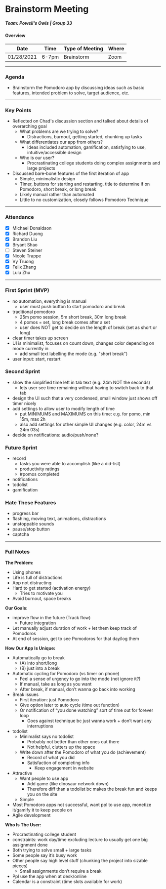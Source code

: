 # Brainstorm Meeting
##### Team: Powell's Owls | Group 33
#### Overview
| Date       | Time      | Type of Meeting   | Where   |
| ---------- | --------- | ----------------- | ------- |
| 01/28/2021 | 6-7pm     | Brainstorm        | Zoom    |

---

### Agenda
- Brainstorm the Pomodoro app by discussing ideas such as basic features, intended problem to solve, target audience, etc.

---

### Key Points
- Reflected on Chad's discussion section and talked about details of overarching goal
  - What problems are we trying to solve?
    - Distractions, burnout, getting started, chunking up tasks
  - What differentiates our app from others?
    - Ideas included automation, gamification, satisfying to use, intuitive/accessible design
  - Who is our user?
    - Procrastinating college students doing complex assignments and large projects
- Discussed bare-bone features of the first iteration of app
  - Simple, minimalistic design
  - Timer, buttons for starting and restarting, title to determine if on Pomodoro, short break, or long break
  - Likely manual rather than automated
  - Little to no customization, closely follows Pomodoro Technique

---

### Attendance
- [x] Michael Donaldson
- [x] Richard Duong
- [x] Brandon Liu
- [x] Bryant Shao
- [ ] Steven Steiner
- [x] Nicole Trappe
- [x] Vy Truong
- [x] Felix Zhang
- [x] Lulu Zhu

---

### First Sprint (MVP)
- no automation, everything is manual
  - user must push button to start pomodoro and break
- traditional pomodoro
  - 25m pomo session, 5m short break, 30m long break
  - 4 pomos = set, long break comes after a set
  - user does NOT get to decide on the length of break (set as short or long)
- clear timer takes up screen
- UI is minimalist, focuses on count down, changes color depending on mode currently in
  - add small text labelling the mode (e.g. "short break")
- user input: start, restart

### Second Sprint
- show the simplified time left in tab text (e.g. 24m NOT the seconds)
  - lets user see time remaining without having to switch back to that tab
- design the UI such that a very condensed, small window just shows off timer nicely
- add settings to allow user to modify length of time
  - put MINIMUMS and MAXIMUMS on this time: e.g. for pomo, min 15m, max 2h
  - also add settings for other simple UI changes (e.g. color, 24m vs 24m 03s)
- decide on notifications: audio/push/none?

### Future Sprint
- record
  - tasks you were able to accomplish (like a did-list)
  - productivity ratings
  - #pomos completed
- notifications
- todolist
- gamification

### Hate These Features
- progress bar
- flashing, moving text, animations, distractions
- unstoppable sounds
- pause/stop button
- captcha

---

### Full Notes
**The Problem:**
- Using phones
- Life is full of distractions 
- App not distracting 
- Hard to get started (activation energy)
    - Tries to motivate you
- Avoid burnout, space breaks

**Our Goals:**
- improve flow in the future (Track flow)
    - Future integration 
- Let manually adjust duration of work + let them keep track of Pomodoros
- At end of session, get to see Pomodoros for that day/log them 

**How Our App Is Unique:**
- Automatically go to break 
    - (A) into short/long
    - (B) just into a break
- Automatic cycling for Pomodoro (vs timer on phone)
    - Feel a sense of urgency to go into the mode (not ignore it?)
    - If manual, take as long as you want
    - After break, if manual, don’t wanna go back into working
- Break issues
    - First iteration: just Pomodoro 
    - Give option later to auto cycle (time out function)
    - Or notification of “you done watching” sort of time out for forever loop
        - Goes against technique bc just wanna work + don’t want any interruptions
- todolist
    - Minimalist says no todolist
        - Probably not better than other ones out there 
        - Not helpful, clutters up the space
    - Write down after the Pomodoro of what you do (achievement)
        - Record of what you did
        - Satisfaction of completing info 
            - Keep engagement in website 
- Attractive
    - Want people to use app
        - Add game (like dinosaur network down)
        - Therefore diff than a todolist bc makes the break fun and keeps you on the site
    - Simple 
- Most Pomodoro apps not successful, want ppl to use app, monetize it/gamify it to keep people on
- Agile development

**Who Is The User:**
- Procrastinating college student 
- constraints: work day/time excluding lecture to usually get one big assignment done
- Both trying to solve small + large tasks
- Some people say it’s busy work
- Other people say high level stuff (chunking the project into sizable pieces)
    - Small assignments don’t require a break 
- Ppl use the app when at desk/online 
- Calendar is a constraint (time slots available for work)


